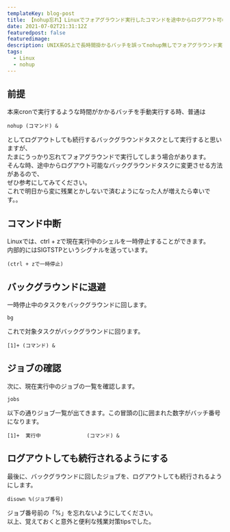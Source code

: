```yaml
---
templateKey: blog-post
title: 【nohup忘れ】Linuxでフォアグラウンド実行したコマンドを途中からログアウト可のバックグラウンドタスクに変更する
date: 2021-07-02T21:31:12Z
featuredpost: false
featuredimage:
description: UNIX系OS上で長時間掛かるバッチを誤ってnohup無しでフォアグラウンド実行してしまった場合に、途中からログアウト可のバックグラウンドタスクに変更する方法を示します。
tags:
  - Linux
  - nohup
---
```


## 前提
本来cronで実行するような時間がかかるバッチを手動実行する時、普通は

```
nohup (コマンド) &
```

としてログアウトしても続行するバックグラウンドタスクとして実行すると思いますが、  
たまにうっかり忘れてフォアグラウンドで実行してしまう場合があります。  
そんな時、途中からログアウト可能なバックグラウンドタスクに変更させる方法があるので、  
ぜひ参考にしてみてください。  
これで明日から変に残業とかしないで済むようになった人が増えたら幸いです。。

## コマンド中断
Linuxでは、ctrl + zで現在実行中のシェルを一時停止することができます。  
内部的にはSIGTSTPというシグナルを送っています。

```
(ctrl + zで一時停止)
```

## バックグラウンドに退避
一時停止中のタスクをバックグラウンドに回します。

```
bg
```

これで対象タスクがバックグラウンドに回ります。

```
[1]+ (コマンド) &
```

## ジョブの確認
次に、現在実行中のジョブの一覧を確認します。

```
jobs
```

以下の通りジョブ一覧が出てきます。この冒頭の[]に囲まれた数字がバッチ番号になります。

```
[1]+  実行中               (コマンド) &
```

## ログアウトしても続行されるようにする
最後に、バックグラウンドに回したジョブを、ログアウトしても続行されるようにします。

```
disown %(ジョブ番号)
```

ジョブ番号前の「%」を忘れないようにしてください。  
以上、覚えておくと意外と便利な残業対策tipsでした。
